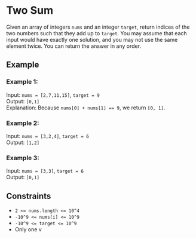 # Two Sum

Given an array of integers `nums` and an integer `target`, return indices of the two numbers such that they add up to `target`.
You may assume that each input would have exactly one solution, and you may not use the same element twice. You can return the answer in any order.

## Example

### Example 1:

Input: `nums = [2,7,11,15]`, `target = 9`\
Output: `[0,1]`\
Explanation: Because `nums[0] + nums[1] == 9`, we return `[0, 1]`.

### Example 2:

Input: `nums = [3,2,4]`, `target = 6`\
Output: `[1,2]`

### Example 3:

Input: `nums = [3,3]`, `target = 6`\
Output: `[0,1]`

## Constraints

- `2 <= nums.length <= 10^4`
- `-10^9 <= nums[i] <= 10^9`
- `-10^9 <= target <= 10^9`
- Only one v
